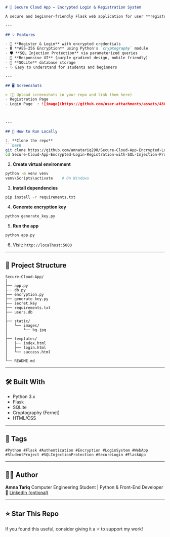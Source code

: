 
````markdown
# 🔐 Secure Cloud App – Encrypted Login & Registration System

A secure and beginner-friendly Flask web application for user **registration and login**, featuring **AES password encryption** and **SQL injection protection**. Designed with a beautiful UI and clean code structure – ideal for learning and showcasing secure web development.

---

## 💡 Features

- 🔑 **Register & Login** with encrypted credentials
- 🔒 **AES-256 Encryption** using Python's `cryptography` module
- 🛡️ **SQL Injection Protection** via parameterized queries
- 🎨 **Responsive UI** (purple gradient design, mobile friendly)
- 💽 **SQLite** database storage
- ✨ Easy to understand for students and beginners

---

## 🖥️ Screenshots

> (📌 Upload screenshots in your repo and link them here)
- Registration Page  
- Login Page  : ![image](https://github.com/user-attachments/assets/480a7e18-e64e-4f8b-9464-1bb68e98b964)

 

---

## 🚀 How to Run Locally

1. **Clone the repo**
```bash
git clone https://github.com/amnatariq290/Secure-Cloud-App-Encrypted-Login-Registration-with-SQL-Injection-Protection.git
cd Secure-Cloud-App-Encrypted-Login-Registration-with-SQL-Injection-Protection
````

2. **Create virtual environment**

```bash
python -m venv venv
venv\Scripts\activate    # On Windows
```

3. **Install dependencies**

```bash
pip install -r requirements.txt
```

4. **Generate encryption key**

```bash
python generate_key.py
```

5. **Run the app**

```bash
python app.py
```

6. Visit:
   `http://localhost:5000`

---

## 📁 Project Structure

```
Secure-Cloud-App/
│
├── app.py
├── db.py
├── encryption.py
├── generate_key.py
├── secret.key
├── requirements.txt
├── users.db
│
├── static/
│   └── images/
│       └── bg.jpg
│
├── templates/
│   ├── index.html
│   ├── login.html
│   └── success.html
│
└── README.md
```

---

## 🛠 Built With

* Python 3.x
* Flask
* SQLite
* Cryptography (Fernet)
* HTML/CSS

---

## 📌 Tags

```
#Python #Flask #Authentication #Encryption #LoginSystem #WebApp #StudentProject #SQLInjectionProtection #SecureLogin #FlaskApp
```

---

## 👩‍💻 Author

**Amna Tariq**
Computer Engineering Student | Python & Front-End Developer
🔗 [LinkedIn (optional)](https://www.linkedin.com/in/amna-tariq)

---

## ⭐ Star This Repo

If you found this useful, consider giving it a ⭐ to support my work!


